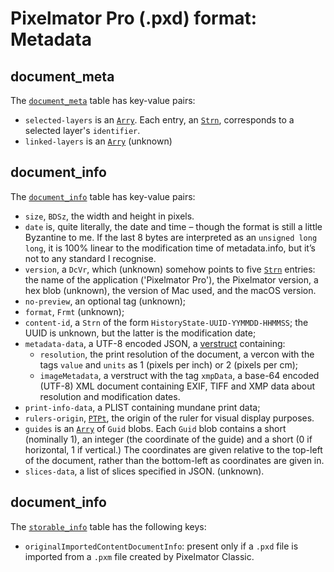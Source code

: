 # Pixelmator Pro (.pxd) format: Metadata

## document_meta

<a id="meta"></a>

The [`document_meta`](readme.md#metadata) table has key-value pairs:

- `selected-layers` is an [`Arry`](readme.md#blobs). Each entry, an [`Strn`](readme.md#blobs), corresponds to a selected layer's `identifier`.
- `linked-layers` is an [`Arry`](readme.md#blobs) (unknown)

## document_info

<a id="info"></a>

The [`document_info`](readme.md#metadata) table has key-value pairs:

- `size`, `BDSz`, the width and height in pixels.
- `date` is, quite literally, the date and time – though the format is still a little Byzantine to me. If the last 8 bytes are interpreted as an `unsigned long long`, it is 100% linear to the modification time of metadata.info, but it’s not to any standard I recognise.
- `version`, a `DcVr`, which (unknown) somehow points to five [`Strn`](readme.md#blobs) entries: the name of the application ('Pixelmator Pro'), the Pixelmator version, a hex blob (unknown), the version of Mac used, and the macOS version.
- `no-preview`, an optional tag (unknown);
- `format`, `Frmt` (unknown);
- `content-id`, a `Strn` of the form `HistoryState-UUID-YYMMDD-HHMMSS`; the UUID is unknown, but the latter is the modification date;
- `metadata-data`, a UTF-8 encoded JSON, a [verstruct](readme.md#json) containing:
  - `resolution`, the print resolution of the document, a vercon with the tags `value` and `units` as 1 (pixels per inch) or 2 (pixels per cm);
  - `imageMetadata`, a verstruct with the tag `xmpData`, a base-64 encoded (UTF-8) XML document containing EXIF, TIFF and XMP data about resolution and modification dates.
- `print-info-data`, a PLIST containing mundane print data;
- `rulers-origin`, [`PTPt`](readme.md#blobs), the origin of the ruler for visual display purposes.
- `guides` is an [`Arry`](readme.md#blobs) of `Guid` blobs. Each `Guid` blob contains a short (nominally 1), an integer (the coordinate of the guide) and a short (0 if horizontal, 1 if vertical.) The coordinates are given relative to the top-left of the document, rather than the bottom-left as coordinates are given in.
- `slices-data`, a list of slices specified in JSON. (unknown).

## document_info

<a id="storable"></a>

The [`storable_info`](readme.md#metadata) table has the following keys:

- `originalImportedContentDocumentInfo`: present only if a `.pxd` file is imported from a `.pxm` file created by Pixelmator Classic.
